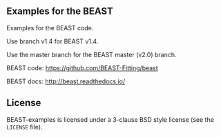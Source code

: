 Examples for the BEAST
----------------------

Examples for the BEAST code.

Use branch v1.4 for BEAST v1.4.

Use the master branch for the BEAST master (v2.0) branch.

BEAST code: <https://github.com/BEAST-Fitting/beast>

BEAST docs: <http://beast.readthedocs.io/>

License
-------

BEAST-examples is licensed under a 3-clause BSD style license (see the
``LICENSE`` file).
